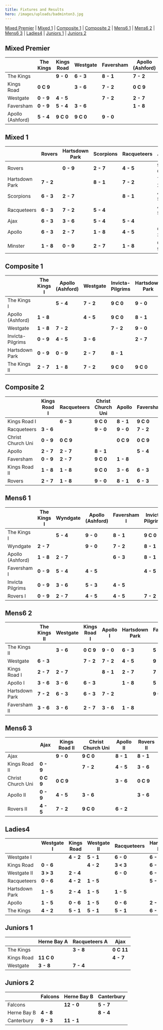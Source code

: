 ```yaml
---
title: Fixtures and Results
hero: /images/uploads/badminton3.jpg
---
```

[Mixed Premier](#mixed-premier) | [Mixed 1](#mixed-1) | [Composite 1](#composite-1) | [Composite 2](#composite-2) | [Mens6 1](#mens6-1) | [Mens6 2](#mens6-2) | [Mens6 3](#mens6-3) | [Ladies4](#ladies4) | [Juniors 1](#juniors1) | [Juniors 2](#juniors2)

## Mixed Premier

|                  | The Kings | Kings Road | Westgate  | Faversham | Apollo (Ashford) |
| ---------------- | --------- | ---------- | --------- | --------- | ---------------- |
| The Kings        |           | **9 - 0**  | **6 - 3** | **8 - 1** | **7 - 2**        |
| Kings Road       | **0 C 9** |            | **3 - 6** | **7 - 2** | **0 C 9**        |
| Westgate         | **0 - 9** | **4 - 5**  |           | **7 - 2** | **2 - 7**        |
| Faversham        | **0 - 9** | **5 - 4**  | **3 - 6** |           | **1 - 8**        |
| Apollo (Ashford) | **5 - 4** | **9 C 0**  | **9 C 0** | **9 - 0** |                  |

## Mixed 1

|                | Rovers    | Hartsdown Park | Scorpions | Racqueteers | Ajax      | Apollo    | Minster   |
| -------------- | --------- | -------------- | --------- | ----------- | --------- | --------- | --------- |
| Rovers         |           | **0 - 9**      | **2 - 7** | **4 - 5**   | **9 C 0** | **4 - 5** | **9 C 0** |
| Hartsdown Park | **7 - 2** |                | **8 - 1** | **7 - 2**   | **7 - 2** | **4 - 5** | **9 - 0** |
| Scorpions      | **6 - 3** | **2 - 7**      |      | **8 - 1**   | **4 - 5** | **6 - 3** | **9 - 0** |
| Racqueteers    | **6 - 3** | **7 - 2**      | **5 - 4** |        | **4 - 5** | **9 - 0** | **9 - 0** |
| Ajax           | **6 - 3** | **3 - 6**      | **5 - 4** | **5 - 4**   |           | **6 - 3** | **7 - 2** |
| Apollo         | **6 - 3** | **2 - 7**      | **1 - 8** | **4 - 5**   | **6 - 3** |       | **9 - 0** |
| Minster        | **1 - 8** | **0 - 9**      | **2 - 7** | **1 - 8**   | **0 - 9** | **0 - 9** |           |

## Composite 1

|                  | The Kings I | Apollo (Ashford) | Westgate  | Invicta-Pilgrims | Hartsdown Park | The Kings II |
| ---------------- | ----------- | ---------------- | --------- | ---------------- | -------------- | ------------ |
| The Kings I      |             | **5 - 4**        | **7 - 2** | **9 C 0**        | **9 - 0**      | **9 - 0**    |
| Apollo (Ashford) | **1 - 8**   |                  | **4 - 5** | **9 C 0**        | **8 - 1**      | **5 - 4**    |
| Westgate         | **1 - 8**   | **7 - 2**        |       | **7 - 2**        | **9 - 0**      | **7 - 2**    |
| Invicta-Pilgrims | **0 - 9**   | **4 - 5**        | **3 - 6** |              | **2 - 7**      | **4 - 5**    |
| Hartsdown Park   | **0 - 9**   | **0 - 9**        | **2 - 7** | **8 - 1**        |                | **1 - 8**    |
| The Kings II     | **2 - 7**   | **1 - 8**        | **7 - 2** | **9 C 0**        | **9 C 0**      |              |

## Composite 2

|                   | Kings Road I | Racqueteers | Christ Church Uni | Apollo    | Faversham | Kings Road II | Rovers    |
| ----------------- | ------------ | ----------- | ----------------- | --------- | --------- | ------------- | --------- |
| Kings Road I      |              | **6 - 3**   | **9 C 0**         | **8 - 1** | **9 C 0** | **9 - 0**     | **7 - 2** |
| Racqueteers       | **3 - 6**    |             | **9 - 0**         | **9 - 0** | **7 - 2** | **9 - 0**     | **4 - 5** |
| Christ Church Uni | **0 - 9**    | **0 C 9**   |               | **0 C 9** | **0 C 9** | **0 - 9**     | **0 C 9** |
| Apollo            | **2 - 7**    | **2 - 7**   | **8 - 1**         |           | **5 - 4** | **5 - 4**     | **3 - 6**   |
| Faversham         | **0 - 9**    | **2 - 7**   | **9 C 0**         | **1 - 8** |           | **5 - 4**     | **2 - 7** |
| Kings Road II     | **1 - 8**    | **1 - 8**   | **9 C 0**         | **3 - 6** | **6 - 3** |               | **2 - 7** |
| Rovers            | **2 - 7**    | **1 - 8**   | **9 - 0**         | **8 - 1** | **6 - 3** | **5 - 4**     |           |

## Mens6 1

|                  | The Kings I | Wyndgate  | Apollo (Ashford) | Faversham I | Invicta Pilgrims | Rovers I  |
| ---------------- | ----------- | --------- | ---------------- | ----------- | ---------------- | --------- |
| The Kings I      |             | **5 - 4** | **9 - 0**        | **8 - 1**   | **9 C 0**        | **9 - 0** |
| Wyndgate         | **2 - 7**   |       | **9 - 0**        | **7 - 2**   | **8 - 1**        | **6 - 3** |
| Apollo (Ashford) | **1 - 8**   | **2 - 7** |                  | **6 - 3**   | **8 - 1**        | **7 - 2** |
| Faversham I      | **0 - 9**   | **5 - 4** | **4 - 5**        |             | **4 - 5**        | **5 - 4** |
| Invicta Pilgrims | **0 - 9**   | **3 - 6** | **5 - 3**        | **4 - 5**   |              | **4 - 5** |
| Rovers I         | **0 - 9**   | **2 - 7** | **4 - 5**        | **4 - 5**   | **7 - 2**        |           |

## Mens6 2

|                | The Kings II | Westgate  | Kings Road I | Apollo I  | Hartsdown Park | Faversham II |
| -------------- | ------------ | --------- | ------------ | --------- | -------------- | ------------ |
| The Kings II   |              | **3 - 6** | **0 C 9**    | **9 - 0** | **6 - 3**      | **5 - 4**    |
| Westgate       | **6 - 3**    |       | **7 - 2**    | **7 - 2** | **4 - 5**      | **9 - 0**    |
| Kings Road I   | **2 - 7**    | **2 - 7** |              | **8 - 1** | **2 - 7**      | **7 - 2**    |
| Apollo I       | **3 - 6**    | **3 - 6** | **6 - 3**    |           | **1 - 8**      | **5 - 4**    |
| Hartsdown Park | **7 - 2**    | **6 - 3** | **6 - 3**    | **7 - 2** |            | **9 C 0**    |
| Faversham II   | **3 - 6**    | **3 - 6** | **2 - 7**    | **3 - 6** | **1 - 8**      |              |

## Mens6 3

|                   | Ajax      | Kings Road II | Christ Church Uni | Apollo II | Rovers II |
| ----------------- | --------- | ------------- | ----------------- | --------- | --------- |
| Ajax              |           | **9 - 0**     | **9 C 0**         | **8 - 1** | **8 - 1** |
| Kings Road II     | **0 - 9** |           | **7 - 2**         | **4 - 5** | **3 - 6** |
| Christ Church Uni | **0 C 9** | **0 C 9**     |               | **3 - 6** | **0 C 9** |
| Apollo II         | **0 - 9** | **4 - 5**     | **3 - 6**         |           | **3 - 6** |
| Rovers II         | **4 - 5** | **7 - 2**     | **9 C 0**         | **6 - 2** |           |

## Ladies4

|                | Westgate I | Kings Road | Westgate II | Racqueteers | Hartsdown Park | Apollo    | The Kings |
| -------------- | ---------- | ---------- | ----------- | ----------- | -------------- | --------- | --------- |
| Westgate I     |        | **4 - 2**  | **5 - 1**   | **6 - 0**   | **6 - 0**      | **6 - 0** | **5 - 1** |
| Kings Road     | **0 - 6**  |            | **4 - 2**   | **3 < 3**   | **6 - 0**      | **6 C 0** | **3 > 3** |
| Westgate II    | **3 > 3**  | **2 - 4**  |             | **6 - 0**   | **6 - 0**      | **5 - 1** | **4 - 2** |
| Racqueteers    | **0 - 6**  | **4 - 2**  | **1 - 5**   |             | **5 - 1**      | **6 - 0** | **1 - 5** |
| Hartsdown Park | **1 - 5**  | **2 - 4**  | **1 - 5**   | **1 - 5**   |                | **2 - 4** | **0 - 6** |
| Apollo         | **1 - 5**  | **0 - 6**  | **1 - 5**   | **0 - 6**   | **2 - 4**      |           | **0 - 6** |
| The Kings      | **4 - 2**  | **5 - 1**  | **5 - 1**   | **5 - 1**   | **6 - 0**      | **6 C 0** |       |

## Juniors 1

|            | Herne Bay A | Racqueteers A | Ajax       |
| ---------- | ----------- | ------------- | ---------- |
| The Kings  |             | **3 - 8**     | **0 C 11** |
| Kings Road | **11 C 0**  |           | **4 - 7**  |
| Westgate   | **3 - 8**   | **7 - 4**     |        |

## Juniors 2

|             | Falcons   | Herne Bay B | Canterbury |
| ----------- | --------- | ----------- | ---------- |
| Falcons     |           | **12 - 0**  | **5 - 7**  |
| Herne Bay B | **4 - 8** |             | **8 - 4**  |
| Canterbury  | **9 - 3** | **11 - 1**  |            |

